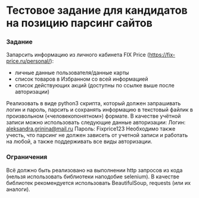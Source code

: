 # Тестовое задание для кандидатов на позицию парсинг сайтов

### Задание
Запарсить информацию из личного кабинета FIX Price (https://fix-price.ru/personal/):
* личные данные пользователя/данные карты
* список товаров в Избранном со всей информацией
* список действующих акций (доступны по ссылке выше после авторизации)

Реализовать в виде python3 скрипта, который должен запрашивать логин и пароль, парсить и сохранять информацию в текстовый файлик в произвольном («человекопонятном») формате.
В качестве учётной записи можно использовать следующие данные авторизации:
Логин: aleksandra.grinina@mail.ru
Пароль: Fixprice123
Необходимо также учесть, что парсинг не должен зависеть от учетной записи и работать на любой, а также поддерживать все виды авторизации.

### Ограничения
Всё должно быть реализовано на выполнении http запросов из кода (нельзя использовать библиотеки наподобие selenium).
В качестве библиотек рекомендуется использовать BeautifulSoup, requests (или их аналоги).

